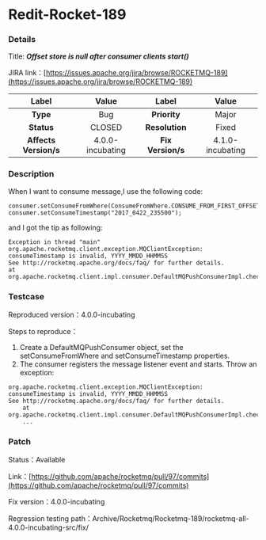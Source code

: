 # Redit-Rocket-189

### Details

Title: ***Offset store is null after consumer clients start()***

JIRA link：[https://issues.apache.org/jira/browse/ROCKETMQ-189](https://issues.apache.org/jira/browse/ROCKETMQ-189)

|         Label         |    Value     | Label           |       Value        |
|:---------------------:|:------------:|:---------------:|:------------------:|
|       **Type**        |     Bug      | **Priority**    |       Major        |
|      **Status**       |    CLOSED    | **Resolution**  |       Fixed        |
| **Affects Version/s** | 4.0.0-incubating | **Fix Version/s** | 4.1.0-incubating |

### Description

When I want to consume message,I use the following code:
```
consumer.setConsumeFromWhere(ConsumeFromWhere.CONSUME_FROM_FIRST_OFFSET);
consumer.setConsumeTimestamp("2017_0422_235500");
```

and I got the tip as following:
```
Exception in thread "main" org.apache.rocketmq.client.exception.MQClientException: consumeTimestamp is invalid, YYYY_MMDD_HHMMSS
See http://rocketmq.apache.org/docs/faq/ for further details.
at org.apache.rocketmq.client.impl.consumer.DefaultMQPushConsumerImpl.checkConfig(DefaultMQPushConsumerImpl.java:661)
```

### Testcase

Reproduced version：4.0.0-incubating

Steps to reproduce：
1. Create a DefaultMQPushConsumer object, set the setConsumeFromWhere and setConsumeTimestamp properties.
2. The consumer registers the message listener event and starts. Throw an exception:
```
org.apache.rocketmq.client.exception.MQClientException: consumeTimestamp is invalid, YYYY_MMDD_HHMMSS
See http://rocketmq.apache.org/docs/faq/ for further details.
	at org.apache.rocketmq.client.impl.consumer.DefaultMQPushConsumerImpl.checkConfig(DefaultMQPushConsumerImpl.java:659)
	...
```

### Patch 

Status：Available

Link：[https://github.com/apache/rocketmq/pull/97/commits](https://github.com/apache/rocketmq/pull/97/commits)

Fix version：4.0.0-incubating

Regression testing path：Archive/Rocketmq/Rocketmq-189/rocketmq-all-4.0.0-incubating-src/fix/
